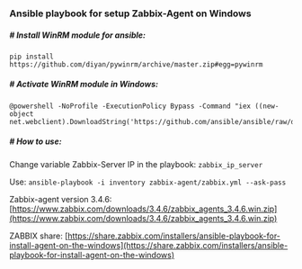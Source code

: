 ### Ansible playbook for setup Zabbix-Agent on Windows


##### # Install WinRM module for ansible:
`pip install https://github.com/diyan/pywinrm/archive/master.zip#egg=pywinrm`


##### # Activate WinRM module in Windows: 
```
@powershell -NoProfile -ExecutionPolicy Bypass -Command "iex ((new-object net.webclient).DownloadString('https://github.com/ansible/ansible/raw/devel/examples/scripts/ConfigureRemotingForAnsible.ps1'))"
```


##### # How to use:
Change variable Zabbix-Server IP in the playbook: `zabbix_ip_server`

Use: `ansible-playbook -i inventory zabbix-agent/zabbix.yml --ask-pass`


Zabbix-agent version 3.4.6: [https://www.zabbix.com/downloads/3.4.6/zabbix_agents_3.4.6.win.zip](https://www.zabbix.com/downloads/3.4.6/zabbix_agents_3.4.6.win.zip)


ZABBIX share: [https://share.zabbix.com/installers/ansible-playbook-for-install-agent-on-the-windows](https://share.zabbix.com/installers/ansible-playbook-for-install-agent-on-the-windows)
